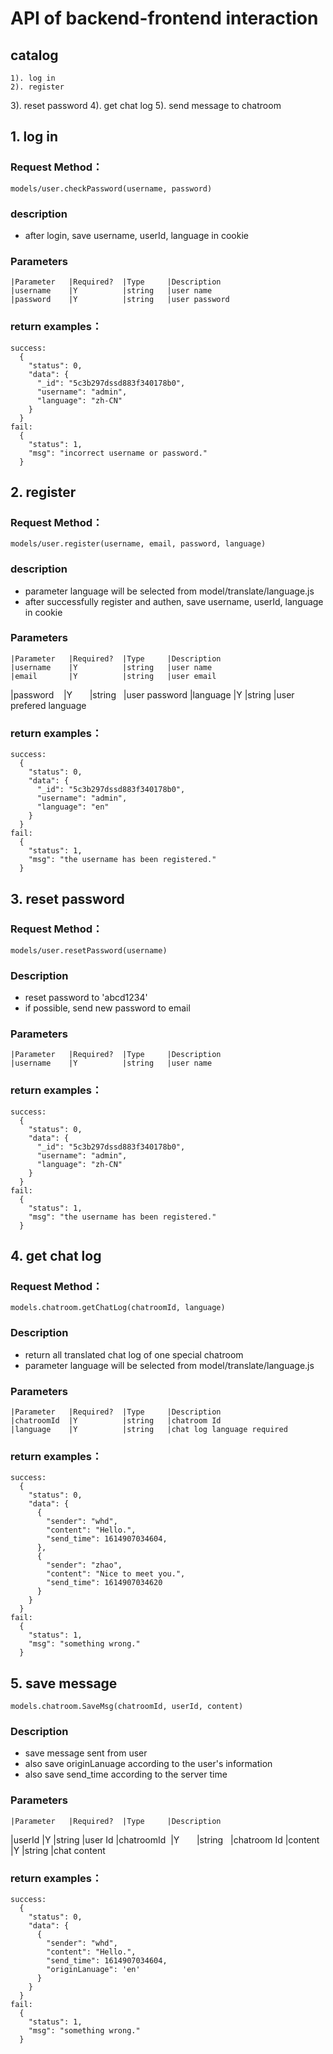 # API of backend-frontend interaction 

## catalog
	1). log in
	2). register
  3). reset password
  4). get chat log
  5). send message to chatroom

## 1. log in

### Request Method：
	models/user.checkPassword(username, password)

### description
  * after login, save username, userId, language in cookie

### Parameters
	|Parameter   |Required?  |Type     |Description
	|username    |Y          |string   |user name
	|password    |Y          |string   |user password

### return examples：
	success:
      {
        "status": 0,
        "data": {
          "_id": "5c3b297dssd883f340178b0",
          "username": "admin",
          "language": "zh-CN"
        }
      }
	fail:
	  {
        "status": 1,
        "msg": "incorrect username or password."
      }

## 2. register

### Request Method：
	models/user.register(username, email, password, language)

### description
  * parameter language will be selected from model/translate/language.js
  * after successfully register and authen, save username, userId, language in cookie
  
### Parameters
	|Parameter   |Required?  |Type     |Description
	|username    |Y          |string   |user name
	|email       |Y          |string   |user email
  |password    |Y          |string   |user password
  |language    |Y          |string   |user prefered language

### return examples：
	success:
	  {
        "status": 0,
        "data": {
          "_id": "5c3b297dssd883f340178b0",
          "username": "admin",
          "language": "en"
        }
      }
	fail:
	  {
        "status": 1,
        "msg": "the username has been registered."
      }

## 3. reset password

### Request Method：
	models/user.resetPassword(username)

### Description
  * reset password to 'abcd1234'
  * if possible, send new password to email

### Parameters
	|Parameter   |Required?  |Type     |Description
	|username    |Y          |string   |user name

### return examples：
	success:
	  {
        "status": 0,
        "data": {
          "_id": "5c3b297dssd883f340178b0",
          "username": "admin",
          "language": "zh-CN"
        }
      }
	fail:
	  {
        "status": 1,
        "msg": "the username has been registered."
      }

## 4. get chat log

### Request Method：
	models.chatroom.getChatLog(chatroomId, language)

### Description
  * return all translated chat log of one special chatroom
  * parameter language will be selected from model/translate/language.js

### Parameters
	|Parameter   |Required?  |Type     |Description
	|chatroomId  |Y          |string   |chatroom Id
	|language    |Y          |string   |chat log language required

### return examples：
	success:
	  {
        "status": 0,
        "data": {
          {
            "sender": "whd",
            "content": "Hello.",
            "send_time": 1614907034604,
          },
          {
            "sender": "zhao",
            "content": "Nice to meet you.",
            "send_time": 1614907034620
          }
        }
      }
	fail:
	  {
        "status": 1,
        "msg": "something wrong."
      }

## 5. save message
	models.chatroom.SaveMsg(chatroomId, userId, content)

### Description
  * save message sent from user
  * also save originLanuage according to the user's information
  * also save send_time according to the server time 


### Parameters
	|Parameter   |Required?  |Type     |Description
  |userId      |Y          |string   |user Id
	|chatroomId  |Y          |string   |chatroom Id
  |content     |Y          |string   |chat content
  
### return examples：
	success:
	  {
        "status": 0,
        "data": {
          {
            "sender": "whd",
            "content": "Hello.",
            "send_time": 1614907034604,
            "originLanuage": 'en'
          }
        }
      }
	fail:
	  {
        "status": 1,
        "msg": "something wrong."
      }